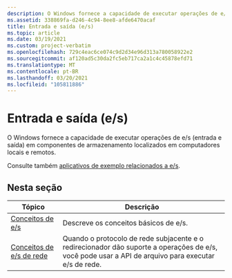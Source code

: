 ```yaml
---
description: O Windows fornece a capacidade de executar operações de e/s (entrada e saída) em componentes de armazenamento localizados em computadores locais e remotos.
ms.assetid: 338869fa-d246-4c94-8ee8-afde6470acaf
title: Entrada e saída (e/s)
ms.topic: article
ms.date: 03/19/2021
ms.custom: project-verbatim
ms.openlocfilehash: 729c4eac6ce074c9d2d34e96d313a780058922e2
ms.sourcegitcommit: af120ad5c30da2fc5eb717ca2a1c4c45878efd71
ms.translationtype: MT
ms.contentlocale: pt-BR
ms.lasthandoff: 03/20/2021
ms.locfileid: "105811886"
---
```

# <a name="input-and-output-io"></a>Entrada e saída (e/s)

O Windows fornece a capacidade de executar operações de e/s (entrada e saída) em componentes de armazenamento localizados em computadores locais e remotos.

Consulte também [aplicativos de exemplo relacionados a e/s](https://github.com/microsoft/Windows-classic-samples/tree/master/Samples/Win7Samples/winbase/io).

## <a name="in-this-section"></a>Nesta seção

| Tópico | Descrição |
|-|-|
| [Conceitos de e/s](i-o-concepts.md) | Descreve os conceitos básicos de e/s. |
| [Conceitos de e/s de rede](network-i-o-concepts.md) | Quando o protocolo de rede subjacente e o redirecionador dão suporte a operações de e/s, você pode usar a API de arquivo para executar e/s de rede. |
